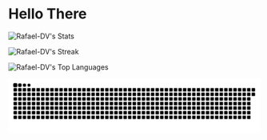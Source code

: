 # Hello There

![Rafael-DV's Stats](https://github-readme-stats.vercel.app/api?username=Rafael-DV&theme=gotham&show_icons=true&hide_border=false&count_private=true)

![Rafael-DV's Streak](https://github-readme-streak-stats.herokuapp.com/?user=Rafael-DV&theme=gotham&hide_border=false)

![Rafael-DV's Top Languages](https://github-readme-stats.vercel.app/api/top-langs/?username=Rafael-DV&theme=gotham&show_icons=true&hide_border=false&layout=compact)






<picture>
  <source media="(prefers-color-scheme: dark)" srcset="https://raw.githubusercontent.com/Rafael-DV/Rafael-DV/output/github-contribution-grid-snake-dark.svg">
  <source media="(prefers-color-scheme: light)" srcset="https://raw.githubusercontent.com/Rafael-DV/Rafael-DV/output/github-contribution-grid-snake.svg">
  <img alt="github contribution grid snake animation" src="https://raw.githubusercontent.com/Rafael-DV/Rafael-DV/output/github-contribution-grid-snake.svg">
</picture>
